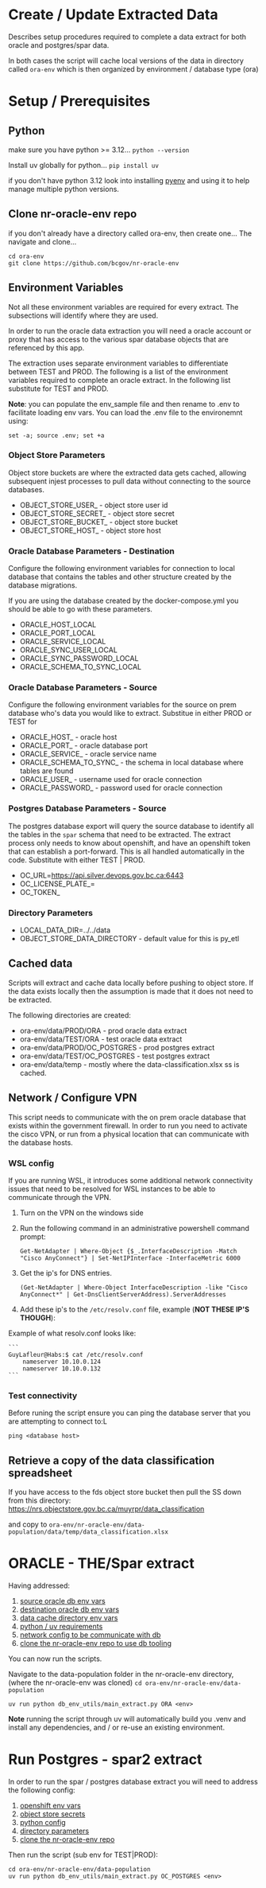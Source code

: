 # Create / Update Extracted Data

Describes setup procedures required to complete a data extract for both oracle
and postgres/spar data.

In both cases the script will cache local versions of the data in
directory called `ora-env` which is then organized
by environment / database type (ora)

# Setup / Prerequisites

## Python

make sure you have python >= 3.12...  `python --version`

Install uv globally for python... `pip install uv`

if you don't have python 3.12 look into installing
[pyenv](https://github.com/pyenv/pyenv) and using it to help manage multiple
python versions.

## Clone nr-oracle-env repo

if you don't already have a directory called ora-env, then create one... The
navigate and clone...

```
cd ora-env
git clone https://github.com/bcgov/nr-oracle-env
```


## Environment Variables

Not all these environment variables are required for every extract.  The
subsections will identify where they are used.

In order to run the oracle data extraction you will need a oracle account or
proxy that has access to the various spar database objects that are referenced
by this app.

The extraction uses separate environment variables to differentiate between
TEST and PROD.  The following is a list of the environment variables required
to complete an oracle extract.  In the following list substitute <env> for
TEST and PROD.

**Note**: you can populate the env_sample file and then rename to .env to facilitate
loading env vars.  You can load the .env file to the environemnt using:

`set -a; source .env; set +a`

### **Object Store Parameters**
Object store buckets are where the extracted data gets cached, allowing subsequent
injest processes to pull data without connecting to the source databases.

* OBJECT_STORE_USER_<env> - object store user id
* OBJECT_STORE_SECRET_<env> - object store secret
* OBJECT_STORE_BUCKET_<env> - object store bucket
* OBJECT_STORE_HOST_<env> - object store host

### **Oracle Database Parameters - Destination**
Configure the following environment variables for connection to local database
that contains the tables and other structure created by the database migrations.

If you are using the database created by the docker-compose.yml you should
be able to go with these parameters.

* ORACLE_HOST_LOCAL
* ORACLE_PORT_LOCAL
* ORACLE_SERVICE_LOCAL
* ORACLE_SYNC_USER_LOCAL
* ORACLE_SYNC_PASSWORD_LOCAL
* ORACLE_SCHEMA_TO_SYNC_LOCAL

### **Oracle Database Parameters - Source**
Configure the following environment variables for the source on prem database
who's data you would like to extract.  Substitue in either PROD or TEST for
<env>

* ORACLE_HOST_<env> - oracle host
* ORACLE_PORT_<env> - oracle database port
* ORACLE_SERVICE_<env> - oracle service name
* ORACLE_SCHEMA_TO_SYNC_<env> - the schema in local database where tables are found
* ORACLE_USER_<env> - username used for oracle connection
* ORACLE_PASSWORD_<env> - password used for oracle connection

### **Postgres Database Parameters - Source**

The postgres database export will query the source database to identify all the
tables in the `spar` schema that need to be extracted.  The extract process only
needs to know about openshift, and have an openshift token that can establish
a port-forward.  This is all handled automatically in the code.  Substitute
<env> with either TEST | PROD.

* OC_URL=https://api.silver.devops.gov.bc.ca:6443
* OC_LICENSE_PLATE_<env>=
* OC_TOKEN_<env>

### **Directory Parameters**

* LOCAL_DATA_DIR=../../data
* OBJECT_STORE_DATA_DIRECTORY - default value for this is py_etl

## Cached data

Scripts will extract and cache data locally before pushing to object store.  If
the data exists locally then the assumption is made that it does not need to be
extracted.

The following directories are created:
* ora-env/data/PROD/ORA - prod oracle data extract
* ora-env/data/TEST/ORA - test oracle data extract
* ora-env/data/PROD/OC_POSTGRES - prod postgres extract
* ora-env/data/TEST/OC_POSTGRES - test postgres extract
* ora-env/data/temp - mostly where the data-classification.xlsx ss is cached.

## Network / Configure VPN

This script needs to communicate with the on prem oracle database that exists
within the government firewall.  In order to run you need to activate the cisco
VPN, or run from a physical location that can communicate with the database
hosts.

### WSL config

If you are running WSL, it introduces some additional network connectivity
issues that need to be resolved for WSL instances to be able to communicate
through the VPN.

1. Turn on the VPN on the windows side
2. Run the following command in an administrative powershell command prompt:

    `Get-NetAdapter | Where-Object {$_.InterfaceDescription -Match "Cisco AnyConnect"} | Set-NetIPInterface -InterfaceMetric 6000`
3. Get the ip's for DNS entries.

    `(Get-NetAdapter | Where-Object InterfaceDescription -like "Cisco AnyConnect*" | Get-DnsClientServerAddress).ServerAddresses`

4. Add these ip's to the `/etc/resolv.conf` file, example (**NOT THESE IP'S THOUGH**):

Example of what resolv.conf looks like:

    ```
    GuyLafleur@Habs:$ cat /etc/resolv.conf
        nameserver 10.10.0.124
        nameserver 10.10.0.132
    ```

### Test connectivity

Before runing the script ensure you can ping the database server that you are
attempting to connect to:L

`ping <database host>`

## Retrieve a copy of the data classification spreadsheet

If you have access to the fds object store bucket then pull the SS down from
this directory:
https://nrs.objectstore.gov.bc.ca/muyrpr/data_classification

and copy to `ora-env/nr-oracle-env/data-population/data/temp/data_classification.xlsx`


# ORACLE - THE/Spar extract

Having addressed:
1. [source oracle db env vars](#oracle-database-parameters---source)
1. [destination oracle db env vars](#oracle-database-parameters---destination)
1. [data cache directory env vars](#directory-parameters)
1. [python / uv requirements](#python)
1. [network config to be communicate with db](#network--configure-vpn)
1. [clone the nr-oracle-env repo to use db tooling](#clone-nr-oracle-env-repo)

You can now run the scripts.

Navigate to the data-population folder in the nr-oracle-env directory, (where
the nr-oracle-env was cloned)
 `cd ora-env/nr-oracle-env/data-population`

`uv run python db_env_utils/main_extract.py ORA <env>`

**Note** running the script through uv will automatically build you .venv and
install any dependencies, and / or re-use an existing environment.

# Run Postgres - spar2 extract

In order to run the spar / postgres database extract you will need to address
the following config:

1. [openshift env vars](#postgres-database-parameters---source)
1. [object store secrets](#object-store-parameters)
1. [python config](#python)
1. [directory parameters](#directory-parameters)
1. [clone the nr-oracle-env repo](#clone-nr-oracle-env-repo)

Then run the script (sub env for TEST|PROD):

```
cd ora-env/nr-oracle-env/data-population
uv run python db_env_utils/main_extract.py OC_POSTGRES <env>
```
